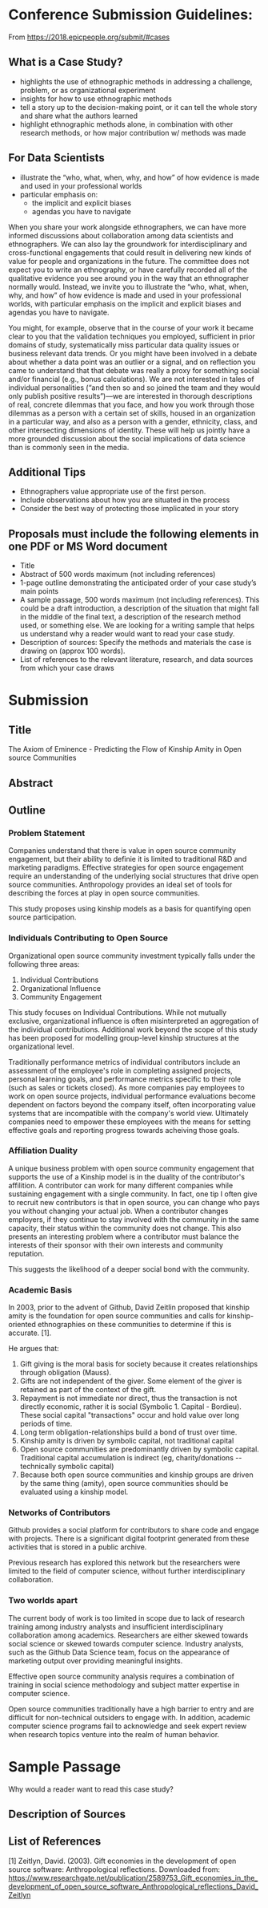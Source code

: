# Conference Submission Guidelines:
From https://2018.epicpeople.org/submit/#cases

## What is a Case Study?
* highlights the use of ethnographic methods in addressing a challenge, problem, or as organizational experiment
* insights for how to use ethnographic methods
* tell a story up to the decision-making point, or it can tell the whole story and share what the authors learned
* highlight ethnographic methods alone, in combination with other research methods, or how major contribution w/ methods was made

## For Data Scientists

* illustrate the “who, what, when, why, and how” of how evidence is made and used in your professional worlds
 * particular emphasis on:
   * the implicit and explicit biases
   * agendas you have to navigate
   
When you share your work alongside ethnographers, we can have more informed discussions about collaboration among data scientists and ethnographers. We can also lay the groundwork for interdisciplinary and cross-functional engagements that could result in delivering new kinds of value for people and organizations in the future. The committee does not expect you to write an ethnography, or have carefully recorded all of the qualitative evidence you see around you in the way that an ethnographer normally would. Instead, we invite you to illustrate the “who, what, when, why, and how” of how evidence is made and used in your professional worlds, with particular emphasis on the implicit and explicit biases and agendas you have to navigate.

You might, for example, observe that in the course of your work it became clear to you that the validation techniques you employed, sufficient in prior domains of study, systematically miss particular data quality issues or business relevant data trends. Or you might have been involved in a debate about whether a data point was an outlier or a signal, and on reflection you came to understand that that debate was really a proxy for something social and/or financial (e.g., bonus calculations). We are not interested in tales of individual personalities (“and then so and so joined the team and they would only publish positive results”)—we are interested in thorough descriptions of real, concrete dilemmas that you face, and how you work through those dilemmas as a person with a certain set of skills, housed in an organization in a particular way, and also as a person with a gender, ethnicity, class, and other intersecting dimensions of identity. These will help us jointly have a more grounded discussion about the social implications of data science than is commonly seen in the media.

## Additional Tips

* Ethnographers value appropriate use of the first person. 
* Include observations about how you are situated in the process
* Consider the best way of protecting those implicated in your story

## Proposals must include the following elements in one PDF or MS Word document

* Title
* Abstract of 500 words maximum (not including references)
* 1-page outline demonstrating the anticipated order of your case study’s main points
* A sample passage, 500 words maximum (not including references). This could be a draft introduction, a description of the situation that might fall in the middle of the final text, a description of the research method used, or something else. We are looking for a writing sample that helps us understand why a reader would want to read your case study.
* Description of sources: Specify the methods and materials the case is drawing on (approx 100 words).
* List of references to the relevant literature, research, and data sources from which your case draws

# Submission

## Title
The Axiom of Eminence - Predicting the Flow of Kinship Amity in Open source Communities

## Abstract

## Outline

### Problem Statement

Companies understand that there is value in open source community engagement, but their ability to definie it is limited to traditional R&D and marketing paradigms. Effective strategies for open source engagement require an understanding of the underlying social structures that drive open source communities. Anthropology provides an ideal set of tools for describing the forces at play in open source communities.

This study proposes using kinship models as a basis for quantifying open source participation.

### Individuals Contributing to Open Source

Organizational open source community investment typically falls under the following three areas:

 1. Individual Contributions
 1. Organizational Influence
 1. Community Engagement
 
This study focuses on Individual Contributions. While not mutually exclusive, organizational influence is often misinterpreted  an aggregation of the individual contributions. Additional work beyond the scope of this study has been proposed for modelling group-level kinship structures at the organizational level.

Traditionally performance metrics of individual contributors include an assessment of the employee's role in completing assigned projects, personal learning goals, and performance metrics specific to their role (such as sales or tickets closed). As more companies pay employees to work on open source projects, individual performance evaluations become dependent on factors beyond the company itself, often incorporating value systems that are incompatible with the company's world view. Ultimately companies need to empower these employees with the means for setting effective goals and reporting progress towards acheiving those goals.

### Affiliation Duality

A unique business problem with open source community engagement that supports the use of a Kinship model is in the duality of the contributor's affilition. A contributor can work for many different companies while sustaining engagement with a single community. In fact, one tip I often give to recruit new contributors is that in open source, you can change who pays you without changing your actual job. When a contributor changes employers, if they continue to stay involved with the community in the same capacity, their status within the community does not change. This also presents an interesting problem where a contributor must balance the interests of their sponsor with their own interests and community reputation.

This suggests the likelihood of a deeper social bond with the community.

### Academic Basis

In 2003, prior to the advent of Github, David Zeitlin proposed that kinship amity is the foundation for open source communities and calls for kinship-oriented ethnographies on these communities to determine if this is accurate. [1].

He argues that:
 1. Gift giving is the moral basis for society because it creates relationships through obligation (Mauss).
 1. Gifts are not independent of the giver. Some element of the giver is retained as part of the context of the gift.
 1. Repayment is not immediate nor direct, thus the transaction is not directly economic, rather it is social (Symbolic  1. Capital - Bordieu). These social capital "transactions" occur and hold value over long periods of time.
 1. Long term obligation-relationships build a bond of trust over time.
 1. Kinship amity is driven by symbolic capital, not traditional capital
 1. Open source communities are predominantly driven by symbolic capital. Traditional capital accumulation is indirect (eg, charity/donations -- technically symbolic capital)
 1. Because both open source communities and kinship groups are driven by the same thing (amity), open source communities should be evaluated using a kinship model.
 
### Networks of Contributors

Github provides a social platform for contributors to share code and engage with projects. There is a significant digital footprint generated from these activities that is stored in a public archive.

Previous research has explored this network but the researchers were limited to the field of computer science, without further interdisciplinary collaboration.

### Two worlds apart

The current body of work is too limited in scope due to lack of research training among industry analysts and insufficient interdisciplinary collaboration among academics. Researchers are either skewed towards social science or skewed towards computer science. Industry analysts, such as the Github Data Science team, focus on the appearance of marketing output over providing meaningful insights.

Effective open source community analysis requires a combination of training in social science methodology and subject matter expertise in computer science.

Open source communities traditionally have a high barrier to entry and are difficult for non-technical outsiders to engage with. In addition, academic computer science programs fail to acknowledge and seek expert review when research topics venture into the realm of human behavior.

### 


# Sample Passage
Why would a reader want to read this case study?

## Description of Sources

## List of References
[1] Zeitlyn, David. (2003). Gift economies in the development of open source software: Anthropological reflections.
Downloaded from: https://www.researchgate.net/publication/2589753_Gift_economies_in_the_development_of_open_source_software_Anthropological_reflections_David_Zeitlyn
